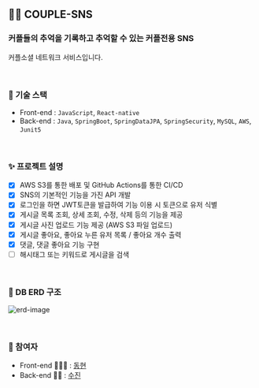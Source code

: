 ## 🫶🏻 COUPLE-SNS
### 커플들의 추억을 기록하고 추억할 수 있는 커플전용 SNS
커플소셜 네트워크 서비스입니다.

<br>

### 🚀 기술 스택
- Front-end : `JavaScript`, `React-native`
- Back-end : `Java`, `SpringBoot`, `SpringDataJPA`, `SpringSecurity`, `MySQL`, `AWS`, `Junit5`

<br>

### ✨ 프로젝트 설명
* [x] AWS S3를 통한 배포 및 GitHub Actions를 통한 CI/CD
* [x] SNS의 기본적인 기능을 가진 API 개발
* [x] 로그인을 하면 JWT토큰을 발급하여 기능 이용 시 토큰으로 유저 식별
* [x] 게시글 목록 조회, 상세 조회, 수정, 삭제 등의 기능을 제공
* [x] 게시글 사진 업로드 기능 제공 (AWS S3 파일 업로드)
* [x] 게시글 좋아요, 좋아요 누른 유저 목록 / 좋아요 개수 출력
* [x] 댓글, 댓글 좋아요 기능 구현
* [ ] 해시태그 또는 키워드로 게시글을 검색
  
<br>

### 💎 DB ERD 구조
![erd-image](https://github.com/su-dong-dev/couple-sns/assets/43313866/84e91500-0dc3-4c0e-a214-db2b85c1030c)

<br>

### 👫 참여자
- Front-end 👨🏻‍💻 : [동현](https://github.com/pointehd)
- Back-end 👩‍💻 : [수진](https://github.com/tudiiii)


